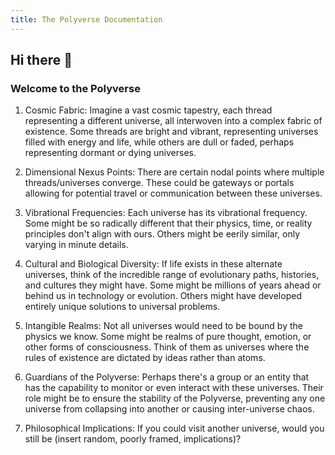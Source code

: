 ```yaml
---
title: The Polyverse Documentation
---
```

## Hi there 👋

### Welcome to the Polyverse

1. Cosmic Fabric: Imagine a vast cosmic tapestry, each thread representing a different universe, all interwoven into a complex fabric of existence. Some threads are bright and vibrant, representing universes filled with energy and life, while others are dull or faded, perhaps representing dormant or dying universes.

2. Dimensional Nexus Points: There are certain nodal points where multiple threads/universes converge. These could be gateways or portals allowing for potential travel or communication between these universes.

3. Vibrational Frequencies: Each universe has its vibrational frequency. Some might be so radically different that their physics, time, or reality principles don't align with ours. Others might be eerily similar, only varying in minute details.

4. Cultural and Biological Diversity: If life exists in these alternate universes, think of the incredible range of evolutionary paths, histories, and cultures they might have. Some might be millions of years ahead or behind us in technology or evolution. Others might have developed entirely unique solutions to universal problems.

5. Intangible Realms: Not all universes would need to be bound by the physics we know. Some might be realms of pure thought, emotion, or other forms of consciousness. Think of them as universes where the rules of existence are dictated by ideas rather than atoms.

6. Guardians of the Polyverse: Perhaps there's a group or an entity that has the capability to monitor or even interact with these universes. Their role might be to ensure the stability of the Polyverse, preventing any one universe from collapsing into another or causing inter-universe chaos.

7. Philosophical Implications: If you could visit another universe, would you still be (insert random, poorly framed, implications)?
